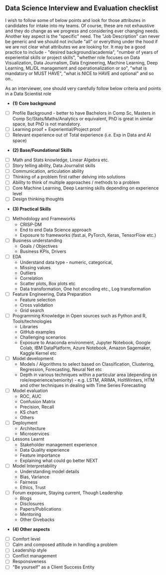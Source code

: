## Data Science Interview and Evaluation checklist
I wish to follow some of below points and look for those attributes in candidates for intake into my teams. Of course, these are not exhaustive and they do change as we progress and considering ever changing needs. Another key aspect is the "specific" need. The "Job Description" can never be generic and we should not include "all" or everything under the hood if we are not clear what attributes we are looking for. It may be a good practice to include - "desired background/academia", "number of years of experiential skills or project skills", "whether role focuses on Data Visualization, Data Journalism, Data Engineering, Machine Learning, Deep Learning, ML/DL management and operationalization or so", "what is mandatory or MUST HAVE", "what is NICE to HAVE and optional" and so on..

As an interviewer, one should very carefully follow below criteria and points in a Data Scientist role

- **(1) Core background**
- [ ] Profile Background - better to have Bachelors in Comp Sc, Masters in Comp Sc/Stats/Maths/Analytics or equivalent, PhD is great in similar space, but PhD is not mandatory.
- [ ] Learning proof + Experiential/Project proof
- [ ] Relevant experience out of Total experience (i.e. Exp in Data and AI space)

- **(2) Base/Foundational Skills**
- [ ] Math and Stats knowledge, Linear Algebra etc.
- [ ] Story telling ability, Data Journalist skills
- [ ] Communication, articulation ability
- [ ] Thinking of a problem first rather delving into solutions
- [ ] Ability to think of multiple approaches / methods to a problem
- [ ] Core Machine Learning, Deep Learning skills depending on experience level
- [ ] Design thinking thoughts

- **(3) Practical Skills**
- [ ] Methodology and Frameworks
  - CRISP-DM
  - End to end Data Science approach
  - Exposure to frameworks (fast.ai, PyTorch, Keras, TensorFlow etc.)
- [ ] Business understanding
  - Goals / Objectives
  - Business KPIs, Drivers
- [ ] EDA
  - Understand data type - numeric, categorical, 
  - Missing values
  - Outliers
  - Correlation
  - Scatter plots, Box plots etc
  - Data transformation, One hot encoding etc., Log transformation
- [ ] Feature Engineering, Data Preparation
  - Feature selection
  - Cross validation
  - Grid search
- [ ] Programming Knowledge in Open sources such as Python and R, Tools/technologies
  - Libraries
  - GitHub examples
  - Challenging scenarios
  - Exposure to Anaconda environment, Jupyter Notebook, Google Colab, IBM DataPlatform, Azure Notebook, Amazon Sagemaker, Kaggle Kernel etc
- [ ] Model development
  - Models / Algorithms to select based on Classification, Clustering, Regression, Forecasting, Neural Net etc
  - Depth in various techniques within a particular area (depending on role/experience/seniority) - e.g. LSTM, ARIMA, HoltWinters, HTM and other techniques in dealing with Time Series Forecasting
- [ ] Model evaluation
  - ROC, AUC
  - Confusion Matrix
  - Precision, Recall
  - KS chart
  - Others
- [ ] Deployment
  - Architecture
  - Microservices
- [ ] Lessons Learnt
  - Stakeholder management experience
  - Data Quality experience
  - Feature importance
  - Explaining what could go better NEXT
- [ ] Model Interpretability
  - Understanding model details 
  - Bias, Variance
  - Fairness
  - Ethics, Trust
- [ ] Forum exposure, Staying current, Though Leadership
  - Blogs
  - Disclosures
  - Papers/Publications
  - Mentoring
  - Other Givebacks

- **(4) Other aspects**
- [ ] Comfort level
- [ ] Calm and composed attitude in handling a problem
- [ ] Leadership style
- [ ] Conflict management
- [ ] Responsiveness
- [ ] "Be yourself" as a Client Success Entity
